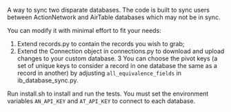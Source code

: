 A way to sync two disparate databases.
The code is built to sync users between ActionNetwork and AirTable databases which may not be in sync.

You can modify it with minimal effort to fit your needs:
1. Extend records.py to contain the records you wish to grab;
2. Extend the Connection object in connections.py to download and upload changes to your custom database.
3 You can choose the pivot keys (a set of unique keys to consider a record in one database the same as a record in another) by adjusting `all_equivalence_fields` in ib_database_sync.py.

Run install.sh to install and run the tests. You must set the environment variables `AN_API_KEY` and `AT_API_KEY` to connect to each database.
